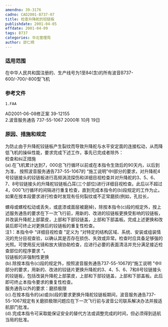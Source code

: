 ```yaml
---
amendno: 39-3176  
cadno: CAD2001-B737-07  
title: 检查升降舵的铰链板  
publishdate: 2001-04-05  
effdate: 2001-04-09  
tags: B737  
categories: 华北管理局  
author: 邵仁明  
---
```

  
### 适用范围  
在中华人民共和国注册的、生产线号为1至84(含)的所有波音B737-600/-700/-800型飞机  
  
<!--more-->  
### 参考文件  
    1.FAA  
AD2001-06-08修正案 39-12155  
    2.波音服务通告 737-55-1067  2000年 10月 19日  
  
### 原因、措施和规定  
为防止由于升降舵铰链板产生裂纹而导致升降舵与水平安定面的连接松动，从而降低飞机的操纵性能，要求完成下述工作，事先已完成者除外：  
    检查和纠正措施  
    (a).在飞机累计达到7，000总飞行循环以前或在本指令生效后的90天内，以后到为准， 按照波音服务通告737-55-1067的 “施工说明”中I部分的要求，对升降舵4号铰链接头的铰链板进行高频涡流探伤和详细目视检查并对升降舵的3、5、6、7、8号铰链接头的升降舵铰链板凸耳(三个部位)进行详细目视检查。此后以不超过4，000飞行循环的间隔进行重复检查，直到完成本指令的(b)段规定的工作为止。如果在按本段要求进行检查时发现有任何裂纹或不正常磨损(例如，孔拉长，  
  
螺母或螺栓松动或丢失，或底漆或面层被磨掉)，除按本指令(c)段的规定外，按上述服务通告的要求在下一次飞行前，用新的、改进的铰链板更换受影响的铰链板，并改装升降舵上部蒙皮，上部和下部铰链盖，上部和下部盖板。完成上述更换和改装后即可终止对更换后的铰链板的重复性检查。  
    注1：本指令中 “详细目视检查 ”定义为 “对特定的结构区域、系统、安装或组装情况的充分目视查验，以确认其是否存在损伤、失效或异常。检查时应具备足够强的光照。可使用反光镜和放大镜协助检查，应进行必要的表面清洁并充分满足接近检查部位的程序要求 ”。  
    铰链板的非强制性更换  
    (b).除按本指令(c)段的规定外，按照波音服务通告737-55-1067的“施工说明 ”中II部分的要求，用新的、改进的铰链片更换升降舵的3、4、5、6、7和8号铰链接头的铰链板，包括改装升降舵上部蒙皮，上部和下部铰链盖，上部和下部盖板。此后即可终止本指令要求的重复性检查。  
    服务通告以外的要求：磨损极限  
    (c).在按本指令的(a)或(b)段的要求更换升降舵铰链板期间，波音服务通告737-55-1067规定有关磨损极限问题应在下一次飞行前与波音公司联系解决办法并报适航部门批准。  
    (d).完成本指令可采取能保证安全的替代方法或调整完成的时间，但必须得到适航当局的批准。  
